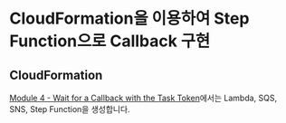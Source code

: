 # CloudFormation을 이용하여 Step Function으로 Callback 구현

## CloudFormation

[Module 4 - Wait for a Callback with the Task Token](https://github.com/kyopark2014/aws-step-functions/blob/main/cloudformation/module_4.yml)에서는 Lambda, SQS, SNS, Step Function을 생성합니다. 

